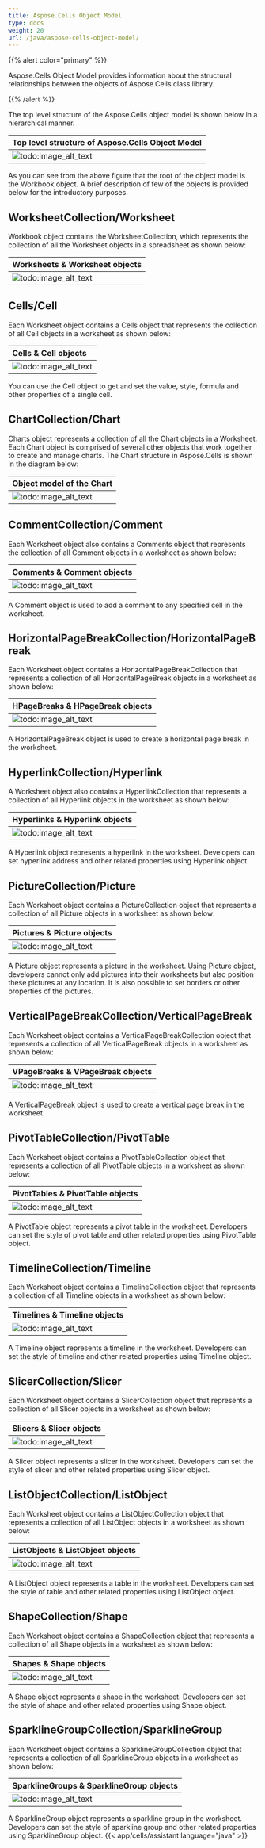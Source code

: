 ```yaml
---
title: Aspose.Cells Object Model
type: docs
weight: 20
url: /java/aspose-cells-object-model/
---
```


{{% alert color="primary" %}}

Aspose.Cells Object Model provides information about the structural relationships between the objects of Aspose.Cells class library.

{{% /alert %}}

The top level structure of the Aspose.Cells object model is shown below in a hierarchical manner.

|**Top level structure of Aspose.Cells Object Model**|
| :- |
|![todo:image_alt_text](aspose-cells-object-model_1.png)|
As you can see from the above figure that the root of the object model is the Workbook object. A brief description of few of the objects is provided below for the introductory purposes.

## **WorksheetCollection/Worksheet**

Workbook object contains the WorksheetCollection, which represents the collection of all the Worksheet objects in a spreadsheet as shown below:

|**Worksheets & Worksheet objects**|
| :- |
|![todo:image_alt_text](aspose-cells-object-model_2.png)|

## **Cells/Cell**

Each Worksheet object contains a Cells object that represents the collection of all Cell objects in a worksheet as shown below:

|**Cells & Cell objects**|
| :- |
|![todo:image_alt_text](aspose-cells-object-model_3.png)|
You can use the Cell object to get and set the value, style, formula and other properties of a single cell.

## **ChartCollection/Chart**

Charts object represents a collection of all the Chart objects in a Worksheet. Each Chart object is comprised of several other objects that work together to create and manage charts. The Chart structure in Aspose.Cells is shown in the diagram below:

|**Object model of the Chart**|
| :- |
|![todo:image_alt_text](aspose-cells-object-model_4.png)|

## **CommentCollection/Comment**

Each Worksheet object also contains a Comments object that represents the collection of all Comment objects in a worksheet as shown below:

|**Comments & Comment objects**|
| :- |
|![todo:image_alt_text](aspose-cells-object-model_5.png)|
A Comment object is used to add a comment to any specified cell in the worksheet.

## **HorizontalPageBreakCollection/HorizontalPageBreak**

Each Worksheet object contains a HorizontalPageBreakCollection that represents a collection of all HorizontalPageBreak objects in a worksheet as shown below:

|**HPageBreaks & HPageBreak objects**|
| :- |
|![todo:image_alt_text](aspose-cells-object-model_6.png)|
A HorizontalPageBreak object is used to create a horizontal page break in the worksheet.

## **HyperlinkCollection/Hyperlink**

A Worksheet object also contains a HyperlinkCollection that represents a collection of all Hyperlink objects in the worksheet as shown below:

|**Hyperlinks & Hyperlink objects**|
| :- |
|![todo:image_alt_text](aspose-cells-object-model_7.png)|
A Hyperlink object represents a hyperlink in the worksheet. Developers can set hyperlink address and other related properties using Hyperlink object.

## **PictureCollection/Picture**

Each Worksheet object contains a PictureCollection object that represents a collection of all Picture objects in a worksheet as shown below:

|**Pictures & Picture objects**|
| :- |
|![todo:image_alt_text](aspose-cells-object-model_8.png)|
A Picture object represents a picture in the worksheet. Using Picture object, developers cannot only add pictures into their worksheets but also position these pictures at any location. It is also possible to set borders or other properties of the pictures.

## **VerticalPageBreakCollection/VerticalPageBreak**

Each Worksheet object contains a VerticalPageBreakCollection object that represents a collection of all VerticalPageBreak objects in a worksheet as shown below:

|**VPageBreaks & VPageBreak objects**|
| :- |
|![todo:image_alt_text](aspose-cells-object-model_9.png)|
A VerticalPageBreak object is used to create a vertical page break in the worksheet.

## **PivotTableCollection/PivotTable**
Each Worksheet object contains a PivotTableCollection object that represents a collection of all PivotTable objects in a worksheet as shown below:

|**PivotTables & PivotTable objects**|
| :- |
|![todo:image_alt_text](aspose-cells-object-model_10.png)|
A PivotTable object represents a pivot table in the worksheet. Developers can set the style of pivot table and other related properties using PivotTable object.

## **TimelineCollection/Timeline**
Each Worksheet object contains a TimelineCollection object that represents a collection of all Timeline objects in a worksheet as shown below:

|**Timelines & Timeline objects**|
| :- |
|![todo:image_alt_text](aspose-cells-object-model_11.png)|
A Timeline object represents a timeline in the worksheet. Developers can set the style of timeline and other related properties using Timeline object.

## **SlicerCollection/Slicer**
Each Worksheet object contains a SlicerCollection object that represents a collection of all Slicer objects in a worksheet as shown below:

|**Slicers & Slicer objects**|
| :- |
|![todo:image_alt_text](aspose-cells-object-model_12.png)|
A Slicer object represents a slicer in the worksheet. Developers can set the style of slicer and other related properties using Slicer object.

## **ListObjectCollection/ListObject**
Each Worksheet object contains a ListObjectCollection object that represents a collection of all ListObject objects in a worksheet as shown below:

|**ListObjects & ListObject objects**|
| :- |
|![todo:image_alt_text](aspose-cells-object-model_13.png)|
A ListObject object represents a table in the worksheet. Developers can set the style of table and other related properties using ListObject object.

## **ShapeCollection/Shape**
Each Worksheet object contains a ShapeCollection object that represents a collection of all Shape objects in a worksheet as shown below:

|**Shapes & Shape objects**|
| :- |
|![todo:image_alt_text](aspose-cells-object-model_14.png)|
A Shape object represents a shape in the worksheet. Developers can set the style of shape and other related properties using Shape object.

## **SparklineGroupCollection/SparklineGroup**
Each Worksheet object contains a SparklineGroupCollection object that represents a collection of all SparklineGroup objects in a worksheet as shown below:

|**SparklineGroups & SparklineGroup objects**|
| :- |
|![todo:image_alt_text](aspose-cells-object-model_15.png)|
A SparklineGroup object represents a sparkline group in the worksheet. Developers can set the style of sparkline group and other related properties using SparklineGroup object.
{{< app/cells/assistant language="java" >}}